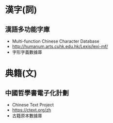 # 漢字(詞)

## 漢語多功能字庫

- Multi-function Chinese Character Database
- http://humanum.arts.cuhk.edu.hk/Lexis/lexi-mf/
- 字形字義數據庫

# 典籍(文)

## 中國哲學書電子化計劃

- Chinese Text Project
- https://ctext.org/zh
- 古籍原本數據庫

